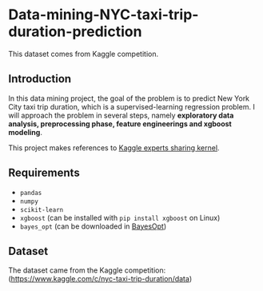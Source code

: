 # Data-mining-NYC-taxi-trip-duration-prediction
This dataset comes from Kaggle competition.

## Introduction
In this data mining project, the goal of the problem is to predict New York City taxi trip duration, which is a supervised-learning regression problem. I will approach the problem in several steps, namely **exploratory data analysis, preprocessing phase, feature engineerings and xgboost modeling**.

This project makes references to [Kaggle experts sharing kernel](https://github.com/mxbi/mlnd-capstone).

## Requirements
* ``pandas``
* ``numpy``
* ``scikit-learn``
* ``xgboost`` (can be installed with ``pip install xgboost`` on Linux)
* ``bayes_opt`` (can be downloaded in [BayesOpt](https://github.com/rmcantin/bayesopt))

## Dataset
The dataset came from the Kaggle competition: (https://www.kaggle.com/c/nyc-taxi-trip-duration/data)


